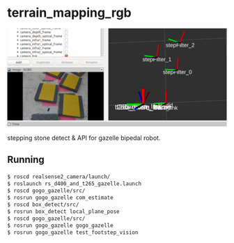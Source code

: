 # terrain_mapping_rgb

![Screenshot](/files/step_rotation.png)


stepping stone detect & API for gazelle bipedal robot.

## Running

```
$ roscd realsense2_camera/launch/
$ roslaunch rs_d400_and_t265_gazelle.launch
$ roscd gogo_gazelle/src/
$ rosrun gogo_gazelle com_estimate
$ roscd box_detect/src/
$ rosrun box_detect local_plane_pose
$ roscd gogo_gazelle/src/
$ rosrun gogo_gazelle gogo_gazelle
$ rosrun gogo_gazelle test_footstep_vision
```
